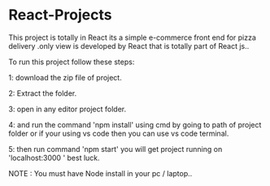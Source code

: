 # React-Projects


This project is totally in React its a simple e-commerce front end for pizza delivery .only view is developed by React that is totally part of React js..



To run this project follow these steps:

1: download the zip file of project.

2: Extract the folder.

3: open in any editor project folder.

4: and run the command 'npm install' using cmd by going to path of project folder or if your using vs code then you can use vs code terminal.

5: then run command 'npm start' you will get project running on 'localhost:3000 '  best luck.



NOTE : You must have Node install in your pc / laptop..
